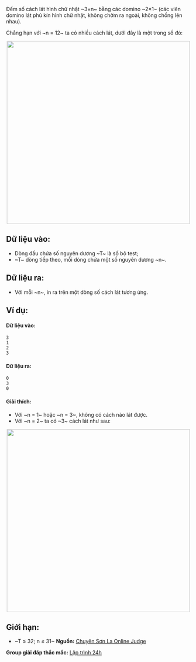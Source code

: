 Đếm số cách lát hình chữ nhật ~3×n~ bằng các domino ~2×1~ (các viên domino lát phủ kín hình chữ nhật, không chờm ra ngoài, không chồng lên nhau).

Chẳng hạn với ~n = 12~ ta có nhiều cách lát, dưới đây là một trong số đó:
 <center><img src="/images/problems/429/LATGACH3.png" width=500px></center>

## Dữ liệu vào:
- Dòng đầu chứa số nguyên dương ~T~ là số bộ test;
- ~T~ dòng tiếp theo, mỗi dòng chứa một số nguyên dương ~n~.

## Dữ liệu ra:
- Với mỗi ~n~, in ra trên một dòng số cách lát tương ứng.

## Ví dụ:
#### Dữ liệu vào:
```
3
1
2
3
```

#### Dữ liệu ra:
```
0
3
0
```

#### Giải thích:
- Với ~n = 1~ hoặc ~n = 3~, không có cách nào lát được.
- Với ~n = 2~ ta có ~3~ cách lát như sau:
<center><img src="/images/problems/429/LATGACH3.svg" width=500px></center>
 
## Giới hạn:
- ~T ≤ 32; n ≤ 31~
**Nguồn:** [Chuyên Sơn La Online Judge](http://csloj.ddns.net/)

**Group giải đáp thắc mắc:** [Lập trình 24h](https://www.facebook.com/groups/1386904321519984)